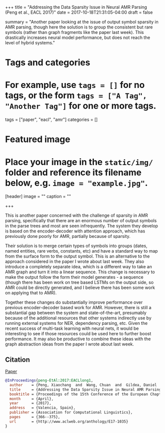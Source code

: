 +++
title = "Addressing the Data Sparsity Issue in Neural AMR Parsing (Peng et al., EACL 2017)"
date = 2017-10-18T21:31:05-04:00
draft = false

summary = "Another paper looking at the issue of output symbol sparsity in AMR parsing, though here the solution is to group the consistent but rare symbols (rather than graph fragments like the paper last week). This drastically increases neural model performance, but does not reach the level of hybrid systems."

# Tags and categories
# For example, use `tags = []` for no tags, or the form `tags = ["A Tag", "Another Tag"]` for one or more tags.
tags = ["paper", "eacl", "amr"]
categories = []

# Featured image
# Place your image in the `static/img/` folder and reference its filename below, e.g. `image = "example.jpg"`.
[header]
image = ""
caption = ""

+++

This is another paper concerned with the challenge of sparsity in AMR parsing, specifically that there are an enormous number of output symbols in the parse trees and most are seen infrequently.
The system they develop is based on the encoder-decoder with attention approach, which has previously done poorly for AMR, partially because of sparsity.

Their solution is to merge certain types of symbols into groups (dates, named entities, rare verbs, constants, etc) and have a standard way to map from the surface form to the output symbol.
This is an alternative to the approach considered in the paper I wrote about last week.
They also introduce a completely separate idea, which is a different way to take an AMR graph and turn it into a linear sequence.
This change is necessary to make the output follow the form their model generates - a sequence (though there has been work on tree based LSTMs on the output side, so AMR could be directly generated, and I believe there has been some work on applying that to AMR).

Together these changes do substantially improve performance over previous encoder-decoder based work for AMR.
However, there is still a substantial gap between the system and state-of-the-art, presumably because of the additional resources that other systems indirectly use by running external systems for NER, dependency parsing, etc.
Given the recent success of multi-task learning with neural nets, it would be interesting to see if those resources could be used here to further boost performance.
It may also be productive to combine these ideas with the graph abstraction ideas from the paper I wrote about last week.

## Citation

[Paper](http://aclweb.org/anthology/E/E17/E17-1035.pdf)

```bibtex
@InProceedings{peng-EtAl:2017:EACLlong1,
  author    = {Peng, Xiaochang  and  Wang, Chuan  and  Gildea, Daniel  and  Xue, Nianwen},
  title     = {Addressing the Data Sparsity Issue in Neural AMR Parsing},
  booktitle = {Proceedings of the 15th Conference of the European Chapter of the Association for Computational Linguistics: Volume 1, Long Papers},
  month     = {April},
  year      = {2017},
  address   = {Valencia, Spain},
  publisher = {Association for Computational Linguistics},
  pages     = {366--375},
  url       = {http://www.aclweb.org/anthology/E17-1035}
}
```

